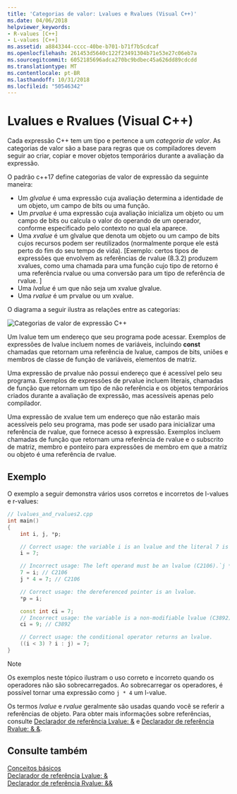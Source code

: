 ```yaml
---
title: 'Categorias de valor: Lvalues e Rvalues (Visual C++)'
ms.date: 04/06/2018
helpviewer_keywords:
- R-values [C++]
- L-values [C++]
ms.assetid: a8843344-cccc-40be-b701-b71f7b5cdcaf
ms.openlocfilehash: 261453d5640c122f23491304b71e53e27c06eb7a
ms.sourcegitcommit: 6052185696adca270bc9bdbec45a626dd89cdcdd
ms.translationtype: MT
ms.contentlocale: pt-BR
ms.lasthandoff: 10/31/2018
ms.locfileid: "50546342"
---
```

# <a name="lvalues-and-rvalues-visual-c"></a>Lvalues e Rvalues (Visual C++)

Cada expressão C++ tem um tipo e pertence a um *categoria de valor*. As categorias de valor são a base para regras que os compiladores devem seguir ao criar, copiar e mover objetos temporários durante a avaliação da expressão.

O padrão c++17 define categorias de valor de expressão da seguinte maneira:

- Um *glvalue* é uma expressão cuja avaliação determina a identidade de um objeto, um campo de bits ou uma função.
- Um *prvalue* é uma expressão cuja avaliação inicializa um objeto ou um campo de bits ou calcula o valor do operando de um operador, conforme especificado pelo contexto no qual ela aparece.
- Uma *xvalue* é um glvalue que denota um objeto ou um campo de bits cujos recursos podem ser reutilizados (normalmente porque ele está perto do fim do seu tempo de vida). [Exemplo: certos tipos de expressões que envolvem as referências de rvalue (8.3.2) produzem xvalues, como uma chamada para uma função cujo tipo de retorno é uma referência rvalue ou uma conversão para um tipo de referência de rvalue. ]
- Uma *lvalue* é um que não seja um xvalue glvalue.
- Uma *rvalue* é um prvalue ou um xvalue.

O diagrama a seguir ilustra as relações entre as categorias:

![Categorias de valor de expressão C++](media/value_categories.png "categorias de valor de expressão C++")

Um lvalue tem um endereço que seu programa pode acessar. Exemplos de expressões de lvalue incluem nomes de variáveis, incluindo **const** chamadas que retornam uma referência de lvalue, campos de bits, uniões e membros de classe de função de variáveis, elementos de matriz.

Uma expressão de prvalue não possui endereço que é acessível pelo seu programa. Exemplos de expressões de prvalue incluem literais, chamadas de função que retornam um tipo de não referência e os objetos temporários criados durante a avaliação de expressão, mas acessíveis apenas pelo compilador.

Uma expressão de xvalue tem um endereço que não estarão mais acessíveis pelo seu programa, mas pode ser usado para inicializar uma referência de rvalue, que fornece acesso à expressão. Exemplos incluem chamadas de função que retornam uma referência de rvalue e o subscrito de matriz, membro e ponteiro para expressões de membro em que a matriz ou objeto é uma referência de rvalue.

## <a name="example"></a>Exemplo

O exemplo a seguir demonstra vários usos corretos e incorretos de l-values e r-values:

```cpp
// lvalues_and_rvalues2.cpp
int main()
{
    int i, j, *p;

    // Correct usage: the variable i is an lvalue and the literal 7 is a prvalue.
    i = 7;

    // Incorrect usage: The left operand must be an lvalue (C2106).`j * 4` is a prvalue.
    7 = i; // C2106
    j * 4 = 7; // C2106

    // Correct usage: the dereferenced pointer is an lvalue.
    *p = i;

    const int ci = 7;
    // Incorrect usage: the variable is a non-modifiable lvalue (C3892).
    ci = 9; // C3892

    // Correct usage: the conditional operator returns an lvalue.
    ((i < 3) ? i : j) = 7;
}
```

> [!NOTE]
> Os exemplos neste tópico ilustram o uso correto e incorreto quando os operadores não são sobrecarregados. Ao sobrecarregar os operadores, é possível tornar uma expressão como `j * 4` um l-value.

Os termos *lvalue* e *rvalue* geralmente são usadas quando você se referir a referências de objeto. Para obter mais informações sobre referências, consulte [Declarador de referência Lvalue: &](../cpp/lvalue-reference-declarator-amp.md) e [Declarador de referência Rvalue: & &](../cpp/rvalue-reference-declarator-amp-amp.md).

## <a name="see-also"></a>Consulte também

[Conceitos básicos](../cpp/basic-concepts-cpp.md)<br/>
[Declarador de referência Lvalue: &](../cpp/lvalue-reference-declarator-amp.md)<br/>
[Declarador de referência Rvalue: &&](../cpp/rvalue-reference-declarator-amp-amp.md)
